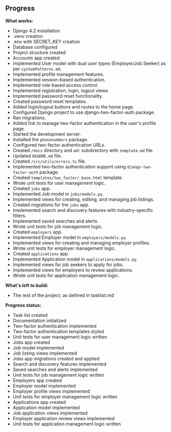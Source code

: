 ## Progress

**What works:**
- Django 4.2 installation
- .venv creation
- .env with SECRET_KEY creation
- Database configured
- Project structure created
- Accounts app created
- Implemented User model with dual user types (Employer/Job Seeker) as per `systemPatterns.md`.
- Implemented profile management features.
- Implemented session-based authentication.
- Implemented role-based access control.
- Implemented registration, login, logout views.
- Implemented password reset functionality.
- Created password reset templates.
- Added login/logout buttons and routes to the home page.
- Configured Django project to use django-two-factor-auth package.
- Ran migrations.
- Added link to manage two-factor authentication in the user's profile page.
- Started the development server.
- Installed the `phonenumbers` package.
- Configured two-factor authentication URLs.
- Created `/docs` directory and `adr` subdirectory with `template.md` file.
- Updated `README.md` file.
- Created `/src/utils/errors.ts` file.
- Implemented two-factor authentication support using `django-two-factor-auth` package.
- Created `templates/two_factor/_base.html` template.
- Wrote unit tests for user management logic.
- Created `jobs` app.
- Implemented Job model in `jobs/models.py`.
- Implemented views for creating, editing, and managing job listings.
- Created migrations for the `jobs` app.
- Implemented search and discovery features with industry-specific filters.
- Implemented saved searches and alerts.
- Wrote unit tests for job management logic.
- Created `employers` app.
- Implemented Employer model in `employers/models.py`.
- Implemented views for creating and managing employer profiles.
- Wrote unit tests for employer management logic.
- Created `applications` app.
- Implemented Application model in `applications/models.py`.
- Implemented views for job seekers to apply for jobs.
- Implemented views for employers to review applications.
- Wrote unit tests for application management logic.

**What's left to build:**
- The rest of the project, as defined in tasklist.md

**Progress status:**
- Task list created
- Documentation initialized
- Two-factor authentication implemented
- Two-factor authentication templates styled
- Unit tests for user management logic written
- Jobs app created
- Job model implemented
- Job listing views implemented
- Jobs app migrations created and applied
- Search and discovery features implemented
- Saved searches and alerts implemented
- Unit tests for job management logic written
- Employers app created
- Employer model implemented
- Employer profile views implemented
- Unit tests for employer management logic written
- Applications app created
- Application model implemented
- Job application views implemented
- Employer application review views implemented
- Unit tests for application management logic written
